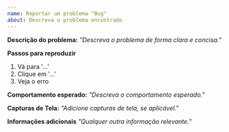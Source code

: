 ```yaml
---
name: Reportar um problema "Bug"
about: Descreva o problema encontrado
---
```

**Descrição do problema:** *"Descreva o problema de forma clara e concisa."*

**Passos para reproduzir**
1. Vá para '...'
2. Clique em '...'
3. Veja o erro

**Comportamento esperado:** *"Descreva o comportamento esperado."*

**Capturas de Tela:** *"Adicione capturas de tela, se aplicável."*

**Informações adicionais** *"Qualquer outra informação relevante."*
